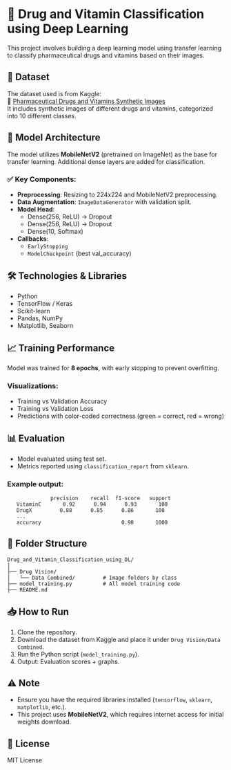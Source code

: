 # 💊 Drug and Vitamin Classification using Deep Learning

This project involves building a deep learning model using transfer learning to classify pharmaceutical drugs and vitamins based on their images.

## 📂 Dataset

The dataset used is from Kaggle:  
🔗 [Pharmaceutical Drugs and Vitamins Synthetic Images](https://www.kaggle.com/datasets/vencerlanz09/pharmaceutical-drugs-and-vitamins-synthetic-images)  
It includes synthetic images of different drugs and vitamins, categorized into 10 different classes.

## 🧠 Model Architecture

The model utilizes **MobileNetV2** (pretrained on ImageNet) as the base for transfer learning. Additional dense layers are added for classification.

### ✅ Key Components:
- **Preprocessing**: Resizing to 224x224 and MobileNetV2 preprocessing.
- **Data Augmentation**: `ImageDataGenerator` with validation split.
- **Model Head**:
  - Dense(256, ReLU) → Dropout
  - Dense(256, ReLU) → Dropout
  - Dense(10, Softmax)
- **Callbacks**:
  - `EarlyStopping`
  - `ModelCheckpoint` (best val_accuracy)

## 🛠️ Technologies & Libraries
- Python
- TensorFlow / Keras
- Scikit-learn
- Pandas, NumPy
- Matplotlib, Seaborn

## 📈 Training Performance

Model was trained for **8 epochs**, with early stopping to prevent overfitting.

### Visualizations:
- Training vs Validation Accuracy  
- Training vs Validation Loss  
- Predictions with color-coded correctness (green = correct, red = wrong)

## 📊 Evaluation

- Model evaluated using test set.
- Metrics reported using `classification_report` from `sklearn`.

### Example output:
```
              precision    recall  f1-score   support
   VitaminC       0.92      0.94      0.93       100
   DrugX         0.88      0.85      0.86       100
   ...
   accuracy                          0.90       1000
```

## 📌 Folder Structure
```
Drug_and_Vitamin_Classification_using_DL/
│
├── Drug Vision/
│   └── Data Combined/         # Image folders by class
├── model_training.py          # All model training code
├── README.md
```

## 📥 How to Run

1. Clone the repository.
2. Download the dataset from Kaggle and place it under `Drug Vision/Data Combined`.
3. Run the Python script (`model_training.py`).
4. Output: Evaluation scores + graphs.

## ⚠️ Note

- Ensure you have the required libraries installed (`tensorflow`, `sklearn`, `matplotlib`, etc.).
- This project uses **MobileNetV2**, which requires internet access for initial weights download.

## 📄 License

MIT License
